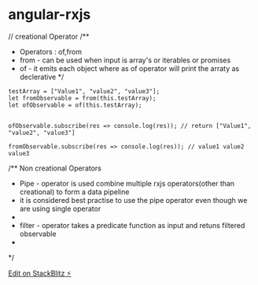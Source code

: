 # angular-rxjs

// creational Operator
  /**
   * Operators : of,from
   * from - can be used when input is array's or iterables or promises
   * of - it emits each object where as of operator will print the arraty as declerative
   */

    testArray = ["Value1", "value2", "value3"];
    let fromObservable = from(this.testArray);
    let ofObservable = of(this.testArray);


    ofObservable.subscribe(res => console.log(res)); // return ["Value1", "value2", "value3"]

    fromObservable.subscribe(res => console.log(res)); // value1 value2 value3




/**
  Non creational Operators
 * Pipe  - operator is used combine multiple rxjs operators(other than creational) to form a data pipeline
 * it is considered best practise to use the pipe operator even though we are using single operator
 * 
 * filter - operator takes a predicate function as input and retuns filtered observable 
 * 
 */

[Edit on StackBlitz ⚡️](https://stackblitz.com/edit/angular-27gwhd)